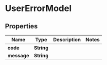 
# UserErrorModel

## Properties
Name | Type | Description | Notes
------------ | ------------- | ------------- | -------------
**code** | **String** |  | 
**message** | **String** |  | 



